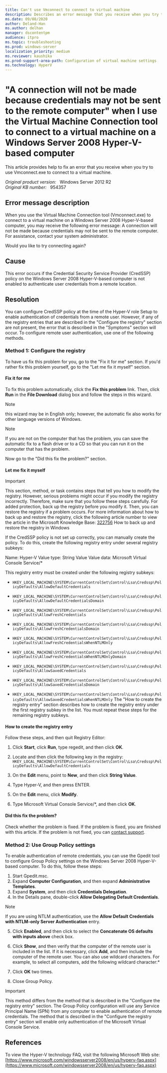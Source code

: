 ```yaml
---
title: Can't use Vmconnect to connect to virtual machine
description: Describes an error message that you receive when you try to use Vmconnect.exe to connect to a virtual machine in Windows Server 2008. To resolve this error, you must verify that the required registry keys are configured to enable remote authentication.
ms.date: 09/08/2020
author: Deland-Han
ms.author: delhan
manager: dscontentpm
audience: itpro
ms.topic: troubleshooting
ms.prod: windows-server
localization_priority: medium
ms.reviewer: kaushika
ms.prod-support-area-path: Configuration of virtual machine settings
ms.technology: HyperV
---
```

# "A connection will not be made because credentials may not be sent to the remote computer" when I use the Virtual Machine Connection tool to connect to a virtual machine on a Windows Server 2008 Hyper-V-based computer

This article provides help to fix an error that you receive when you try to use Vmconnect.exe to connect to a virtual machine.

_Original product version:_ &nbsp; Windows Server 2012 R2  
_Original KB number:_ &nbsp; 954357

## Error message description

When you use the Virtual Machine Connection tool (Vmconnect.exe) to connect to a virtual machine on a Windows Server 2008 Hyper-V-based computer, you may receive the following error message: A connection will not be made because credentials may not be sent to the remote computer. For assistance, contact your system administrator.

Would you like to try connecting again?

## Cause

This error occurs if the Credential Security Service Provider (CredSSP) policy on the Windows Server 2008 Hyper-V-based computer is not enabled to authenticate user credentials from a remote location.

## Resolution

You can configure CredSSP policy at the time of the Hyper-V role Setup to enable authentication of credentials from a remote user. However, if any of the registry entries that are described in the "Configure the registry" section are not present, the error that is described in the "Symptoms" section will occur. To configure remote user authentication, use one of the following methods.

### Method 1: Configure the registry

To have us fix this problem for you, go to the "Fix it for me" section. If you'd rather fix this problem yourself, go to the "Let me fix it myself" section.

#### Fix it for me

To fix this problem automatically, click the
 **Fix this problem** link. Then, click
 **Run** in the
 **File Download** dialog box and follow the steps in this wizard.

> [!NOTE]
> this wizard may be in English only; however, the automatic fix also works for other language versions of Windows.

> [!NOTE]
> If you are not on the computer that has the problem, you can save the automatic fix to a flash drive or to a CD so that you can run it on the computer that has the problem.

Now go to the "Did this fix the problem?" section.

#### Let me fix it myself

> [!IMPORTANT]
> This section, method, or task contains steps that tell you how to modify the registry. However, serious problems might occur if you modify the registry incorrectly. Therefore, make sure that you follow these steps carefully. For added protection, back up the registry before you modify it. Then, you can restore the registry if a problem occurs. For more information about how to back up and restore the registry, click the following article number to view the article in the Microsoft Knowledge Base: [322756](https://support.microsoft.com/help/322756) How to back up and restore the registry in Windows  

If the CredSSP policy is not set up correctly, you can manually create the policy. To do this, create the following registry entry under several registry subkeys:

Name: Hyper-V
Value type: String Value
Value data: Microsoft Virtual Console Service/*

This registry entry must be created under the following registry subkeys:
- `HKEY_LOCAL_MACHINE\SYSTEM\CurrentControlSet\Control\Lsa\Credssp\PolicyDefaults\AllowDefaultCredentials` 
- `HKEY_LOCAL_MACHINE\SYSTEM\CurrentControlSet\Control\Lsa\Credssp\PolicyDefaults\AllowDefaultCredentialsDomain` 
- `HKEY_LOCAL_MACHINE\SYSTEM\CurrentControlSet\Control\Lsa\Credssp\PolicyDefaults\AllowFreshCredentials` 
- `HKEY_LOCAL_MACHINE\SYSTEM\CurrentControlSet\Control\Lsa\Credssp\PolicyDefaults\AllowFreshCredentialsDomain` 
- `HKEY_LOCAL_MACHINE\SYSTEM\CurrentControlSet\Control\Lsa\Credssp\PolicyDefaults\AllowFreshCredentialsWhenNTLMOnly` 
- `HKEY_LOCAL_MACHINE\SYSTEM\CurrentControlSet\Control\Lsa\Credssp\PolicyDefaults\AllowFreshCredentialsWhenNTLMOnlyDomain` 
- `HKEY_LOCAL_MACHINE\SYSTEM\CurrentControlSet\Control\Lsa\Credssp\PolicyDefaults\AllowSavedCredentials`  

- `HKEY_LOCAL_MACHINE\SYSTEM\CurrentControlSet\Control\Lsa\Credssp\PolicyDefaults\AllowSavedCredentialsDomain` 
- `HKEY_LOCAL_MACHINE\SYSTEM\CurrentControlSet\Control\Lsa\Credssp\PolicyDefaults\AllowSavedCredentialsWhenNTLMOnly` The "How to create the registry entry" section describes how to create the registry entry under the first registry subkey in the list. You must repeat these steps for the remaining registry subkeys.

#### How to create the registry entry

Follow these steps, and then quit Registry Editor:

1. Click **Start**, click **Run**, type regedit, and then click **OK**.

2. Locate and then click the following key in the registry:
 `HKEY_LOCAL_MACHINE\SYSTEM\CurrentControlSet\Control\Lsa\Credssp\PolicyDefaults\AllowDefaultCredentials` 

3. On the **Edit** menu, point to **New**, and then click **String Value**.
4. Type Hyper-V, and then press ENTER.

5. On the **Edit** menu, click **Modify**.

6. Type Microsoft Virtual Console Service/*, and then click **OK**.
 

#### Did this fix the problem?

Check whether the problem is fixed. If the problem is fixed, you are finished with this article. If the problem is not fixed, you can [contact support](/contactus).

### Method 2: Use Group Policy settings

To enable authentication of remote credentials, you can use the Gpedit tool to configure Group Policy settings on the Windows Server 2008 Hyper-V-based computer. To do this, follow these steps:
1. Start Gpedit.msc.
2. Expand **Computer Configuration**, and then expand **Administrative Templates**.
3. Expand **System**, and then click **Credentials Delegation**.
4. In the Details pane, double-click **Allow Delegating Default Credentials**.

> [!NOTE]
> If you are using NTLM authentication, use the **Allow Default Credentials with NTLM-only Server Authentication** entry.
5. Click **Enabled**, and then click to select the **Concatenate OS defaults with inputs above** check box.
6. Click **Show**, and then verify that the computer of the remote user is included in the list. If it is necessary, click **Add**, and then include the computer of the remote user. You can also use wildcard characters. For example, to select all computers, add the following wildcard character:*

7. Click **OK** two times.
8. Close Group Policy.

> [!IMPORTANT]
> This method differs from the method that is described in the "Configure the registry entry" section. The Group Policy configuration will use any Service Principal Name (SPN) from any computer to enable authentication of remote credentials. The method that is described in the "Configure the registry entry" section will enable only authentication of the Microsoft Virtual Console Service.

## References

To view the Hyper-V technology FAQ, visit the following Microsoft Web site: [https://www.microsoft.com/windowsserver2008/en/us/hyperv-faq.aspx](https://www.microsoft.com/windowsserver2008/en/us/hyperv-faq.aspx)
